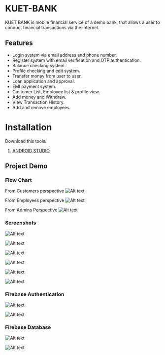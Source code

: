 
# KUET-BANK
KUET BANK is mobile financial service of a demo bank, that allows a user to conduct financial transactions via the Internet. 
## Features
* Login system via email address and phone number.
* Register system with email verification and OTP authentication.
* Balance checking system.
* Profile checking and edit system.
* Transfer money from user to user.
* Loan application and approval.
* EMI payment system.
* Customer List, Employee list & profile view.
* Add money and Withdraw.
* View Transaction History.
* Add and remove employees.


# Installation
Download this tools.

1. [ANDROID STUDIO](https://developer.android.com/studio)

## Project Demo
### Flow Chart
From Customers perspective
![Alt text](image-2.png)

From Employees perspective
![Alt text](image-1.png)

From Admins Perspective
![Alt text](image-3.png)

### Screenshots

![Alt text](image-9.png)

![Alt text](image-10.png)

![Alt text](image-11.png)

![Alt text](image-12.png)

![Alt text](image-13.png)

![Alt text](image-14.png)

### Firebase Authentication

![Alt text](image-8.png)

![Alt text](image-7.png)


### Firebase Database

![Alt text](image-4.png)

![Alt text](image-6.png)
